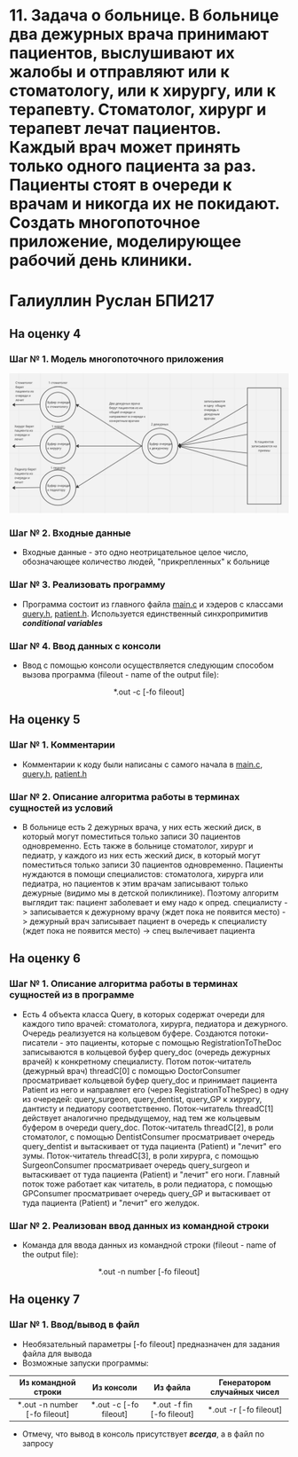 # 11. Задача о больнице. В больнице два дежурных врача принимают пациентов, выслушивают их жалобы и отправляют или к стоматологу, или к хирургу, или к терапевту. Стоматолог, хирург и терапевт лечат пациентов. Каждый врач может принять только одного пациента за раз. Пациенты стоят в очереди к врачам и никогда их не покидают. Создать многопоточное приложeние, моделирующее рабочий день клиники.
# Галиуллин Руслан БПИ217
## На оценку 4
### Шаг № 1. Модель многопоточного приложения
  ![](https://github.com/RuslanGaliullin/CAaOS/blob/IHW_04/data/multithreading_model_01.png)
### Шаг № 2. Входные данные
- Входные данные - это одно неотрицательное целое число, обозначающее количество людей, \"прикрепленных\" к больнице
### Шаг № 3. Реализовать программу
- Программа состоит из главного файла [main.c](https://github.com/RuslanGaliullin/CAaOS/blob/IHW_04/main.cpp) и хэдеров с классами [query.h](https://github.com/RuslanGaliullin/CAaOS/blob/IHW_04/query.h), [patient.h](https://github.com/RuslanGaliullin/CAaOS/blob/IHW_04/patient.h). Используется единственный синхропримитив _**conditional variables**_
### Шаг № 4. Ввод данных с консоли
- Ввод с помощью консоли осуществляется следующим способом вызова программа (fileout - name of the output file):
<div align="center">*.out -c [-fo fileout]</div>

## На оценку 5
### Шаг № 1. Комментарии
- Комментарии к коду были написаны с самого начала в [main.c](https://github.com/RuslanGaliullin/CAaOS/blob/IHW_04/main.cpp), [query.h](https://github.com/RuslanGaliullin/CAaOS/blob/IHW_04/query.h), [patient.h](https://github.com/RuslanGaliullin/CAaOS/blob/IHW_04/patient.h)
### Шаг № 2. Описание алгоритма работы в терминах сущностей из условий
- В больнице есть 2 дежурных врача, у них есть жеский диск, в который могут поместиться только записи 30 пациентов одновременно. Есть также в больнице стоматолог, хирург и педиатр, у каждого из них есть жеский диск, в который могут поместиться только записи 30 пациентов одновременно. Пациенты нуждаются в помощи специалистов: стоматолога, хирурга или педиатра, но пациентов к этим врачам записывают только дежурные (видимо мы в детской поликлинике). Поэтому алгоритм выглядит так: пациент заболевает и ему надо к опред. специалисту -> записывается к дежурному врачу (ждет пока не появится место) -> дежурный врач записывает пациент в очередь к специалисту (ждет пока не появится место) -> спец вылечивает пациента

## На оценку 6
### Шаг № 1. Описание алгоритма работы в терминах сущностей из в программе
- Есть 4 объекта класса Query, в которых содержат очереди для каждого типо врачей: стоматолога, хирурга, педиатора и дежурного. Очередь реализуется на кольцевом буфере. 
Создаются потоки-писатели - это пациенты, которые с помощью RegistrationToTheDoc записываются в кольцевой буфер query_doc (очередь дежурных врачей) к конкретному специалисту.
Потом поток-читатель (дежурный врач) threadC[0] с помощью DoctorConsumer просматривает кольцевой буфер query_doc и принимает пациента Patient из него и направляет его (через RegistrationToTheSpec) в одну из очередей: query_surgeon, query_dentist, query_GP к хирургу, дантисту и педиатору соответственно. Поток-читатель threadC[1] действует аналогично предыдущемоу, над тем же кольцевым буфером в очереди query_doc. Поток-читатель threadC[2], в роли стоматолог, с помощью DentistConsumer просматривает очередь query_dentist и вытаскивает от туда пациента (Patient) и "лечит" его зумы. Поток-читатель threadC[3], в роли хирурга, с помощью SurgeonConsumer просматривает очередь query_surgeon и вытаскивает от туда пациента (Patient) и "лечит" его ноги. Главный поток тоже работает как читатель, в роли педиатора, с помощью GPConsumer просматривает очередь query_GP и вытаскивает от туда пациента (Patient) и "лечит" его желудок. 
### Шаг № 2. Реализован ввод данных из командной строки
- Команда для ввода данных из командной строки (fileout - name of the output file):
<div align="center">*.out -n number [-fo fileout]</div>

## На оценку 7
### Шаг № 1. Ввод/вывод в файл
- Необязательный параметры [-fo fileout] предназначен для задания файла для вывода
- Возможные запуски программы:

|Из командной строки|Из консоли|Из файла|Генератором случайных чисел|
|:--:|:--:|:--:|:--:|
|*.out -n number [-fo fileout]|*.out -c [-fo fileout]|*.out -f fin [-fo fileout]|*.out -r [-fo fileout]|

- Отмечу, что вывод в консоль присутствует _**всегда**_, а в файл по запросу
